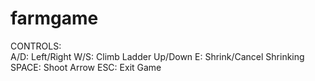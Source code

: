 # farmgame
CONTROLS:  
A/D: Left/Right
W/S: Climb Ladder Up/Down
E: Shrink/Cancel Shrinking
SPACE: Shoot Arrow
ESC: Exit Game